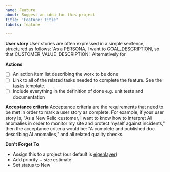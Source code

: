 ```yaml
---
name: Feature
about: Suggest an idea for this project
title: 'Feature: Title'
labels: feature

---
```


**User story**
User stories are often expressed in a simple sentence, structured as follows: 'As a PERSONA, I want to GOAL_DESCRIPTION, so that CUSTOMER_VALUE_DESCRIPTION.' Alternatively for 

**Actions**
- [ ] An action item list describing the work to be done
- [ ] Link to all of the related tasks needed to complete the feature. See the [tasks](https://github.com/Layr-Labs/eigenlayer-contracts/tree/master/.github/ISSUE_TEMPLATE/task.md) template.
- [ ] Include everything in the definition of done e.g. unit tests and documentation

**Acceptance criteria**
Acceptance criteria are the requirements that need to be met in order to mark a user story as complete. For example, if your user story is, "As a New Relic customer, I want to know how to interpret AI anomalies in order to monitor my site and protect myself against incidents," then the acceptance criteria would be: "A complete and published doc describing AI anomalies," and all related quality checks. 

**Don't Forget To**
* Assign this to a project (our default is [eigenlayer](https://github.com/orgs/Layr-Labs/))
* Add priority + size estimate
* Set status to New
